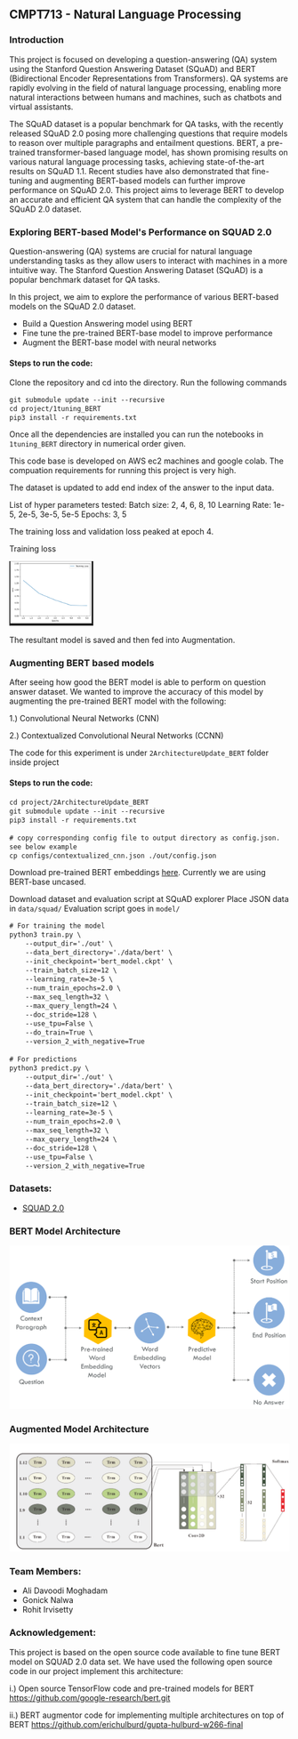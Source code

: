 ## CMPT713 - Natural Language Processing

### Introduction
This project is focused on developing a question-answering (QA) system using the Stanford Question Answering Dataset (SQuAD) and BERT (Bidirectional Encoder Representations from Transformers). QA systems are rapidly evolving in the field of natural language processing, enabling more natural interactions between humans and machines, such as chatbots and virtual assistants. 

The SQuAD dataset is a popular benchmark for QA tasks, with the recently released SQuAD 2.0 posing more challenging questions that require models to reason over multiple paragraphs and entailment questions. BERT, a pre-trained transformer-based language model, has shown promising results on various natural language processing tasks, achieving state-of-the-art results on SQuAD 1.1. Recent studies have also demonstrated that fine-tuning and augmenting BERT-based models can further improve performance on SQuAD 2.0. This project aims to leverage BERT to develop an accurate and efficient QA system that can handle the complexity of the SQuAD 2.0 dataset.
### Exploring BERT-based Model's Performance on SQUAD 2.0

Question-answering (QA) systems are crucial for natural language understanding tasks as they allow users to interact with machines in a more intuitive way. The Stanford Question Answering Dataset (SQuAD) is a popular benchmark dataset for QA tasks. 

In this project, we aim to explore the performance of various BERT-based models on the SQuAD 2.0 dataset. 
- Build a Question Answering model using BERT
- Fine tune the pre-trained BERT-base model to improve performance
- Augment the BERT-base model with neural networks

#### Steps to run the code:
Clone the repository and cd into the directory. Run the following commands
```
git submodule update --init --recursive
cd project/1tuning_BERT
pip3 install -r requirements.txt
```
Once all the dependencies are installed you can run the notebooks in `1tuning_BERT` directory in numerical order given.

This code base is developed on AWS ec2 machines and google colab. The compuation requirements for running this project is very high.

The dataset is updated to add end index of the answer to the input data.

List of hyper parameters tested:
Batch size: 2, 4, 6, 8, 10
Learning Rate: 1e-5, 2e-5, 3e-5, 5e-5
Epochs: 3, 5

The training loss and validation loss peaked at epoch 4.

Training loss

<img src="./Tuning_Training_loss.PNG"  width="30%" height="30%">


The resultant model is saved and then fed into Augmentation.

### Augmenting BERT based models
After seeing how good the BERT model is able to perform on question answer dataset. We wanted to improve the accuracy of this model by augmenting the pre-trained BERT model with the following:

1.) Convolutional Neural Networks (CNN)

2.) Contextualized Convolutional Neural Networks (CCNN)

The code for this experiment is under `2ArchitectureUpdate_BERT` folder inside project
#### Steps to run the code:
```
cd project/2ArchitectureUpdate_BERT
git submodule update --init --recursive
pip3 install -r requirements.txt

# copy corresponding config file to output directory as config.json. see below example
cp configs/contextualized_cnn.json ./out/config.json
```

Download pre-trained BERT embeddings [here](https://github.com/google-research/bert#pre-trained-models).
Currently we are using BERT-base uncased.

Download dataset and evaluation script at SQuAD explorer
Place JSON data in `data/squad/`
Evaluation script goes in `model/`

```
# For training the model
python3 train.py \
    --output_dir='./out' \
    --data_bert_directory='./data/bert' \
    --init_checkpoint='bert_model.ckpt' \
    --train_batch_size=12 \
    --learning_rate=3e-5 \
    --num_train_epochs=2.0 \
    --max_seq_length=32 \
    --max_query_length=24 \
    --doc_stride=128 \
    --use_tpu=False \
    --do_train=True \
    --version_2_with_negative=True

# For predictions
python3 predict.py \
    --output_dir='./out' \
    --data_bert_directory='./data/bert' \
    --init_checkpoint='bert_model.ckpt' \
    --train_batch_size=12 \
    --learning_rate=3e-5 \
    --num_train_epochs=2.0 \
    --max_seq_length=32 \
    --max_query_length=24 \
    --doc_stride=128 \
    --use_tpu=False \
    --version_2_with_negative=True
```


### Datasets:
- [SQUAD 2.0](https://rajpurkar.github.io/SQuAD-explorer/)

### BERT Model Architecture
![image info](./model.PNG)

### Augmented Model Architecture
![image info](./BERT+CNN.png)

### Team Members: 
- Ali Davoodi Moghadam
- Gonick Nalwa
- Rohit Irvisetty

### Acknowledgement:
This project is based on the open source code available to fine tune BERT model on SQUAD 2.0 data set.
We have used the following open source code in our project implement this architecture:

i.) Open source TensorFlow code and pre-trained models for BERT https://github.com/google-research/bert.git

ii.) BERT augmentor code for implementing multiple architectures on top of BERT https://github.com/erichulburd/gupta-hulburd-w266-final

